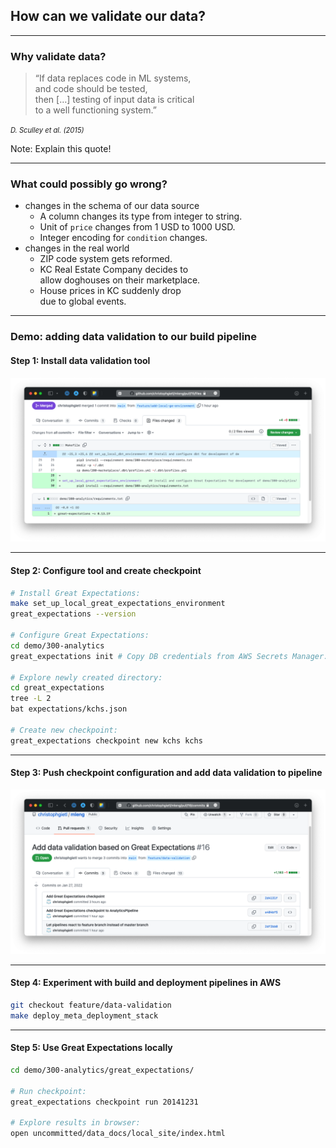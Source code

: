 ## How can we validate our data?

---

### Why validate data?

> &ldquo;If data replaces code in ML systems,<br/>
> and code should be tested,<br/>
> then [&hellip;] testing of input data is critical<br/>
> to a well functioning system.&rdquo;

<cite style="font-size:0.8em">D. Sculley et al. (2015)</cite>

Note: Explain this quote!

---

### What could possibly go wrong?

- changes in the schema of our data source
    - A column changes its type from integer to string.
    - Unit of `price` changes from 1 USD to 1000 USD.
    - Integer encoding for `condition` changes.
- changes in the real world <!-- .element: class="fragment" -->
    - ZIP code system gets reformed.
    - KC Real Estate Company decides to<br/>allow doghouses on their marketplace.
    - House prices in KC suddenly drop<br/>due to global events.

---

### Demo: adding data validation to our build pipeline

#### Step 1: Install data validation tool

[![Merged pull request for adding local environment for Great Expectations](images/add-local-great-expectations-environment.png)](https://github.com/christophgietl/mlops/pull/15/files)

---

#### Step 2: Configure tool and create checkpoint

```bash
# Install Great Expectations:
make set_up_local_great_expectations_environment
great_expectations --version

# Configure Great Expectations:
cd demo/300-analytics
great_expectations init # Copy DB credentials from AWS Secrets Manager.

# Explore newly created directory:
cd great_expectations
tree -L 2
bat expectations/kchs.json

# Create new checkpoint:
great_expectations checkpoint new kchs kchs
```

---

#### Step 3: Push checkpoint configuration and add data validation to pipeline

[![Pull request for adding data validation to pipeline](images/add-data-validation.png)](https://github.com/christophgietl/mlops/pull/16/commits)

---

#### Step 4: Experiment with build and deployment pipelines in AWS

```bash
git checkout feature/data-validation
make deploy_meta_deployment_stack
```

---

#### Step 5: Use Great Expectations locally

```bash
cd demo/300-analytics/great_expectations/

# Run checkpoint:
great_expectations checkpoint run 20141231

# Explore results in browser:
open uncommitted/data_docs/local_site/index.html
```
